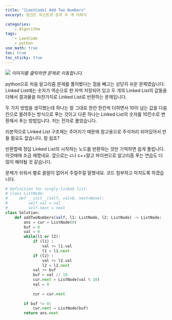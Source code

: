 ```yaml
--- 
title: "[LeetCode] Add Two Numbers"
excerpt: 링크드 리스트의 숫자 두 개 더하기

categories:
    - Algorithm
tags:
    - LeetCode
    - python
use_math: true
toc: true
toc_sticky: true
---
```


[<img src="../../assets/images/algorithm/leetcode-add-two-numbers">](https://leetcode.com/problems/add-two-numbers/)
*이미지를 클릭하면 문제로 이동합니다.*

python으로 처음 알고리즘 문제를 풀어봤다는 점을 빼고는 상당히 쉬운 문제였습니다. Linked List에는 숫자가 역순으로 한 자씩 저장되어 있고 두 개의 Linked List의 값들을 더해서 결과물을 마찬가지로 Linked List로 반환하는 문제입니다.

두 가지 방법을 생각했는데 하나는 말 그대로 한칸 한칸씩 더하면서 10이 넘는 값을 다음 칸으로 올려주는 방식으로 푸는 것이고 다른 하나는 Linked List의 숫자를 10진수로 변환해서 푸는 방법입니다. 저는 전자로 풀었습니다.

리본적으로 Linked List 구조체는 주어지기 때문에 참고용으로 주석처리 되어있어서 만들 필요도 없습니다. 참 쉽죠?

반환할때 정답 Linked List의 시작하는 노드를 반환하는 것만 기억하면 쉽게 풀립니다. 이것때매 조금 헤맸네요. 앞으로는 c나 c++말고 파이썬으로 알고리즘 푸는 연습도 더 많이 해야될 것 같습니다.

문제가 쉬워서 별로 쓸말이 없어서 주절주절 말했네요. 코드 첨부하고 마치도록 하겠습니다.

```python
# Definition for singly-linked list.
# class ListNode:
#     def __init__(self, val=0, next=None):
#         self.val = val
#         self.next = next
class Solution:
    def addTwoNumbers(self, l1: ListNode, l2: ListNode) -> ListNode:
        ans = cur = ListNode(0)
        buf = 0
        val = 0
        while(l1 or l2):
            if (l1) :
                val += l1.val
                l1 = l1.next
            if (l2) :
                val += l2.val
                l2 = l2.next
            val += buf
            buf = val // 10
            cur.next = ListNode(val % 10)
            val = 0
            
            cur = cur.next
            
        if buf != 0:
            cur.next = ListNode(buf)
        return ans.next
```